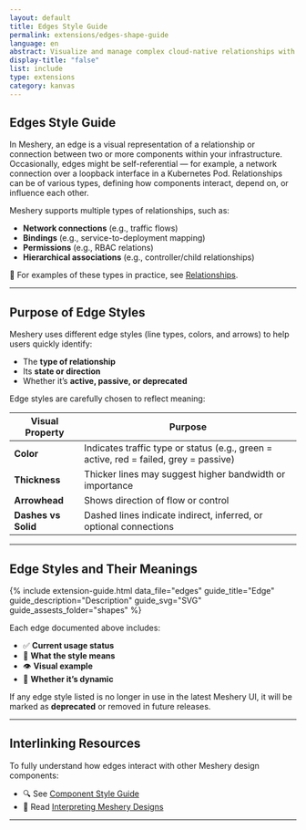 ```yaml
---
layout: default
title: Edges Style Guide
permalink: extensions/edges-shape-guide
language: en
abstract: Visualize and manage complex cloud-native relationships with Kanvas' dynamic edge styling in Kubernetes architecture.
display-title: "false"
list: include
type: extensions
category: kanvas
---
```


## Edges Style Guide

In Meshery, an edge is a visual representation of a relationship or connection between two or more components within your infrastructure. Occasionally, edges might be self-referential — for example, a network connection over a loopback interface in a Kubernetes Pod. Relationships can be of various types, defining how components interact, depend on, or influence each other.

Meshery supports multiple types of relationships, such as:

- **Network connections** (e.g., traffic flows)
- **Bindings** (e.g., service-to-deployment mapping)
- **Permissions** (e.g., RBAC relations)
- **Hierarchical associations** (e.g., controller/child relationships)

🔗 For examples of these types in practice, see [Relationships]({{site.baseurl}}/concepts/logical/relationships).

---

## Purpose of Edge Styles

Meshery uses different edge styles (line types, colors, and arrows) to help users quickly identify:

- The **type of relationship**
- Its **state or direction**
- Whether it’s **active, passive, or deprecated**

Edge styles are carefully chosen to reflect meaning:

| Visual Property | Purpose |
|------------------|---------|
| **Color**        | Indicates traffic type or status (e.g., green = active, red = failed, grey = passive) |
| **Thickness**    | Thicker lines may suggest higher bandwidth or importance |
| **Arrowhead**    | Shows direction of flow or control |
| **Dashes vs Solid** | Dashed lines indicate indirect, inferred, or optional connections |

---

## Edge Styles and Their Meanings

{% include extension-guide.html
 data_file="edges"
 guide_title="Edge"
 guide_description="Description"
 guide_svg="SVG"
 guide_assests_folder="shapes"
%}

Each edge documented above includes:

- ✅ **Current usage status**
- 📘 **What the style means**
- 👁️ **Visual example**
- 🔄 **Whether it’s dynamic**

If any edge style listed is no longer in use in the latest Meshery UI, it will be marked as **deprecated** or removed in future releases.

---

## Interlinking Resources

To fully understand how edges interact with other Meshery design components:

- 🔍 See [Component Style Guide]({{site.baseurl}}/extensions/component-style-guide)
- 🧠 Read [Interpreting Meshery Designs]({{site.baseurl}}/concepts/interpreting-designs)

---

